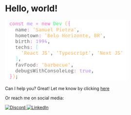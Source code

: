 <h1>Hello, world!</h1>

<img src="assets/newDev.png" alt="Spotify">

<br>

Can I help you? Great! Let me know by clicking [here](https://github.com/samuelpietra/samuelpietra/issues)

Or reach me on social media:

<p align="cleft">
  <a href="https://discordapp.com/users/369583555564666882/" target="_blank">
    <img src="https://img.shields.io/badge/Discord-%231877F2.svg?&style=flat&logo=discord&logoColor=white" alt="Discord">
  </a>
  
  <a href="https://www.linkedin.com/in/samuelpietra" target="_blank">
    <img src="https://img.shields.io/badge/LinkedIn-%230077B5.svg?&style=flat&logo=linkedin&logoColor=white" alt="LinkedIn">
  </a>
</p>
